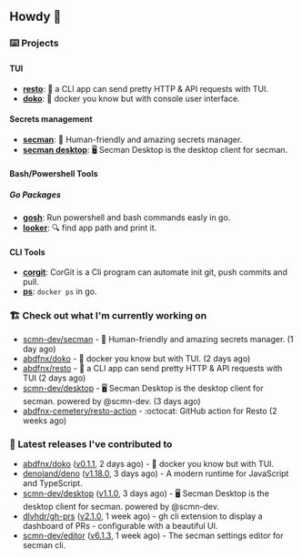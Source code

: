 ## Howdy 👋

### ⌨️ Projects

#### TUI

- [**resto**](https://github.com/abdfnx/resto): 🔗 a CLI app can send pretty HTTP & API requests with TUI.
- [**doko**](https://github.com/abdfnx/doko): 🐳 docker you know but with console user interface.

#### Secrets management

- [**secman**](https://github.com/scmn-dev/secman): 👊 Human-friendly and amazing secrets manager.
- [**secman desktop**](https://github.com/scmn-dev/desktop): 🖥️ Secman Desktop is the desktop client for secman.

#### Bash/Powershell Tools

##### Go Packages
- [**gosh**](https://github.com/abdfnx/gosh): Run powershell and bash commands easly in go.
- [**looker**](https://github.com/abdfnx/looker): 🔍 find app path and print it.

#### CLI Tools

- [**corgit**](https://github.com/abdfnx/corgit): CorGit is a Cli program can automate init git, push commits and pull.
- [**ps**](https://github.com/scmn-dev/ps): `docker ps` in go.

### 🏗️ Check out what I'm currently working on


- [scmn-dev/secman](https://github.com/scmn-dev/secman) - 👊 Human-friendly and amazing secrets manager. (1 day ago)
- [abdfnx/doko](https://github.com/abdfnx/doko) - 🐳 docker you know but with TUI. (2 days ago)
- [abdfnx/resto](https://github.com/abdfnx/resto) - 🔗 a CLI app can send pretty HTTP &amp; API requests with TUI (2 days ago)
- [scmn-dev/desktop](https://github.com/scmn-dev/desktop) - 🖥️ Secman Desktop is the desktop client for secman. powered by @scmn-dev. (3 days ago)
- [abdfnx-cemetery/resto-action](https://github.com/abdfnx-cemetery/resto-action) - :octocat: GitHub action for Resto (2 weeks ago)

### 🔭 Latest releases I've contributed to

- [abdfnx/doko](https://github.com/abdfnx/doko) ([v0.1.1](https://github.com/abdfnx/doko/releases/tag/v0.1.1), 2 days ago) - 🐳 docker you know but with TUI.
- [denoland/deno](https://github.com/denoland/deno) ([v1.18.0](https://github.com/denoland/deno/releases/tag/v1.18.0), 3 days ago) - A modern runtime for JavaScript and TypeScript.
- [scmn-dev/desktop](https://github.com/scmn-dev/desktop) ([v1.1.0](https://github.com/scmn-dev/desktop/releases/tag/v1.1.0), 3 days ago) - 🖥️ Secman Desktop is the desktop client for secman. powered by @scmn-dev.
- [dlvhdr/gh-prs](https://github.com/dlvhdr/gh-prs) ([v2.1.0](https://github.com/dlvhdr/gh-prs/releases/tag/v2.1.0), 1 week ago) - gh cli extension to display a dashboard of PRs - configurable with a beautiful UI.
- [scmn-dev/editor](https://github.com/scmn-dev/editor) ([v6.1.3](https://github.com/scmn-dev/editor/releases/tag/v6.1.3), 1 week ago) - The secman settings editor for secman cli.
